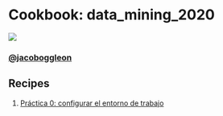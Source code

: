 # Cookbook: data_mining_2020

![](https://docs.google.com/uc?export=download&id=1cI-O6hTWszvCIsKkmAFpFTDWcBq2Eq8a)

### [@jacoboggleon](https://mx.linkedin.com/in/jacoboggleon)
## Recipes
  1. [Práctica 0: configurar el entorno de trabajo](https://nbviewer.jupyter.org/github/JacoboGGLeon/data_mining_2020/blob/master/Pr%C3%A1ctica_0.ipynb)
  
  

